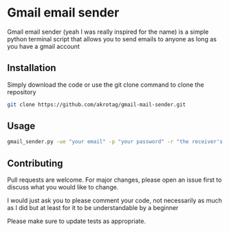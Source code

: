 # Gmail email sender

Gmail email sender (yeah I was really inspired for the name) is a simple python terminal script that allows you to send emails to anyone as long as you have a gmail account

## Installation

Simply download the code or use the git clone command to clone the repository

```bash
git clone https://github.com/akrotag/gmail-mail-sender.git
```

## Usage

```bash
gmail_sender.py -ue "your email" -p "your password" -r "the receiver's email" -s "subject of the mail" -t "the body/content of the mail" -a "attachment's path(if you have any attachment to put)"
```

## Contributing
Pull requests are welcome. For major changes, please open an issue first to discuss what you would like to change.

I would just ask you to please comment your code, not necessarily as much as I did but at least for it to be understandable by a beginner

Please make sure to update tests as appropriate.
